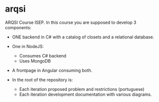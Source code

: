 # arqsi
ARQSI Course ISEP. 
In this course you are supposed to develop 3 components:
* ONE backend in C# with a catalog of closets and a relational database.
* One in NodeJS:
  * Consumes C# backend 
  * Uses MongoDB
* A frontpage in Angular consuming both.

* In the root of the repository is:
  * Each iteration proposed problem and restrictions (portuguese)
  * Each iteration development documentation with various diagrams.
